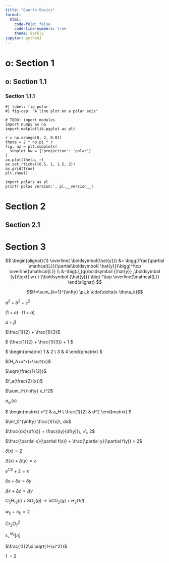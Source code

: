 ```yaml
---
title: "Quarto Basics"
format:
  html:
    code-fold: false
    code-line-numbers: true
    theme: darkly
jupyter: python3
---
```


# o: Section 1
## o: Section 1.1
### Section 1.1.1


```{python}
#| label: fig-polar
#| fig-cap: "A line plot on a polar axis"

# TODO: import modules
import numpy as np
import matplotlib.pyplot as plt

r = np.arange(0, 2, 0.01)
theta = 2 * np.pi * r
fig, ax = plt.subplots(
  subplot_kw = {'projection': 'polar'}
)
ax.plot(theta, r)
ax.set_rticks([0.5, 1, 1.5, 2])
ax.grid(True)
plt.show()
```


```{python}
import polars as pl
print('polas version:', pl.__version__)
```


# Section 2

## Section 2.1

<html>
    <style>
        # hello {
            color: red; 
            background-color: blue;
        }
    </style>
</html>


# Section 3

$$
\begin{alignat}{1}
\overline{ \boldsymbol{\hat{y}}}
&=
\bigg(\frac{\partial \mathcal{L}}{\partial\boldsymbol{
\hat{y}}}\bigg)^\top  
\overline{\mathcal{L}} \\
&=\big(J_{g(\boldsymbol
{\hat{y}} ,\boldsymbol
{y})\text{ w.r.t }\boldsymbol
{\hat{y}}} \big)
^\top \overline{\mathcal{L}}
\end{alignat} 
$$

$$H=\sum_{k=1}^{\infty} \pi_k \cdot\delta(x-\theta_k)$$

$a^2 + b^2 + c^2$

$(1 + a) \cdot (1 + a)$

$\alpha + \beta$

$\frac{1}{2} + \frac{1}{3}$

$
(\frac{1}{2} + \frac{1}{3}) + 1
$

$
\begin{pmatrix} 
1 & 2 \\ 3 & 4 
\end{pmatrix}
$

$(H_A+x^x)+\sqrt{x}$

$\sqrt{\frac{1}{2}}$

$f_a(\frac{2}{x})$

$\sum_i^{\infty} x_i^2$

$\alpha_{\omega}(x)$

$
\begin{matrix} 
x^2 & a_H \\ 
\frac{1}{2} & d^2 
\end{matrix}
$

$\int_0^{\infty} \frac{1}{x}\, dx$

$\frac{dx}{df(x)} + \frac{dy}{df(y)}\, =\, 2$

$\frac{\partial x}{\partial f(x)} + \frac{\partial y}{\partial f(y)} = 2$

$\delta (x) = 2$

$\Delta (x) + \Delta (y) = z$

$e^{1/2} + 2 = x$

$\delta x + \delta x = \delta y$

$\Delta x + \Delta z = \Delta y$

$C_5H_{12}(l)+8O_2(g)\rightarrow 5CO_2(g)+H_2O(l)$

$w_0 + n_0 = 2$

$Cr_2O_7^2$

$s^{N_2}_+ [n]$

$\frac{1}{2\xi \sqrt{1+\xi^2}}$

$1\: + 2$

